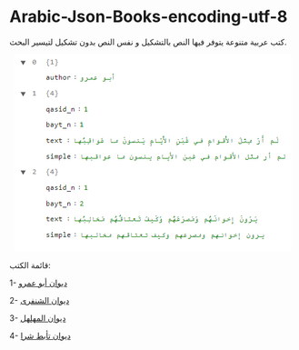 # Arabic-Json-Books-encoding-utf-8

كتب عربية متنوعة يتوفر فيها النص بالتشكيل و نفس النص بدون تشكيل لتيسير البحث.

<p align="center"><img src="https://github.com/nzayem/Arabic-Json-Books/blob/main/sample.png"></p>


قائمة الكتب:


1- <a href="https://github.com/nzayem/Arabic-Json-Books/blob/main/Abou_Amrou.json">ديوان أبو عمرو</a>

2- <a href="https://github.com/nzayem/Arabic-Json-Books/blob/main/Chanfara.json">ديوان الشنفرى</a>

3- <a href="https://github.com/nzayem/Arabic-Json-Books/blob/main/Muhalhal.json">ديوان المهلهل</a>

4- <a href="https://github.com/nzayem/Arabic-Json-Books/blob/main/taabat_charan.json">ديوان تأبط شرا</a>

